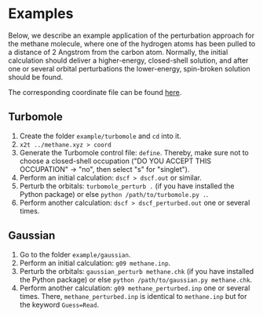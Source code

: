 # Examples

Below, we describe an example application of the perturbation approach for the methane molecule, where one of the hydrogen atoms has been pulled to a distance of 2 Angstrom from the carbon atom.
Normally, the initial calculation should deliver a higher-energy, closed-shell solution, and after one or several orbital perturbations the lower-energy, spin-broken solution should be found.

The corresponding coordinate file can be found [here](methane.xyz).

## Turbomole

1. Create the folder `example/turbomole` and `cd` into it.
2. `x2t ../methane.xyz > coord`
3. Generate the Turbomole control file: `define`. Thereby, make sure not to choose a closed-shell occupation ("DO YOU ACCEPT THIS OCCUPATION" -> "no", then select "s" for "singlet").
4. Perform an initial calculation: `dscf > dscf.out` or similar.
5. Perturb the orbitals: `turbomole_perturb .` (if you have installed the Python package) or else `python /path/to/turbomole.py .`.
6. Perform another calculation: `dscf > dscf_perturbed.out` one or several times.

## Gaussian

1. Go to the folder `example/gaussian`.
2. Perform an initial calculation: `g09 methane.inp`.
3. Perturb the orbitals: `gaussian_perturb methane.chk` (if you have installed the Python package) or else `python /path/to/gaussian.py methane.chk`.
4. Perform another calculation: `g09 methane_perturbed.inp` one or several times. There, `methane_perturbed.inp` is identical to `methane.inp` but for the keyword `Guess=Read`.
